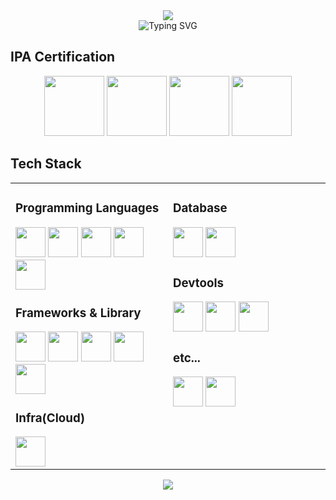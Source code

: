<!-- top design -->
<div align="center">
  <img src="https://capsule-render.vercel.app/api?type=waving&color=0:FFD1DC,50:FF6BB2,100:FFD1DC&height=150&section=header&animation=twinkling" />
</div>

<!-- animation intoroduce -->
<div align="center">
  <img src="https://readme-typing-svg.herokuapp.com?font=Kaushan+Script+Code&size=32&duration=2500&pause=1500&color=FF6BB2&center=true&lines=k0ya-yama4ta;Always+Learning" alt="Typing SVG" />
</div>

## IPA Certification
<div align="center">
<img src="https://unofficial-ipa-exam-badges.vercel.app/ja/icon/fe/2021/January" width="96" height="96"/>
<img src="https://unofficial-ipa-exam-badges.vercel.app/ja/icon/ap/2021/Spring" width="96" height="96"/>
<img src="https://unofficial-ipa-exam-badges.vercel.app/ja/icon/nw/2023/Spring" width="96" height="96"/>
<img src="https://unofficial-ipa-exam-badges.vercel.app/ja/icon/db/2023/Autumn" width="96" height="96"/>
</div>

## Tech Stack
<div align="center">
<table width="100%">
<tr>
<td valign="top" width="50%">

### Programming Languages
<div>
<img src="https://skillicons.dev/icons?i=js&size=48" width="48" height="48" />
<img src="https://skillicons.dev/icons?i=ts&size=48" width="48" height="48" />
<img src="https://skillicons.dev/icons?i=php&size=48" width="48" height="48" />
<img src="https://skillicons.dev/icons?i=html&size=48" width="48" height="48" />
<img src="https://skillicons.dev/icons?i=css&size=48" width="48" height="48" />
</div>

### Frameworks & Library
<div>
<img src="https://skillicons.dev/icons?i=react&size=48" width="48" height="48" />
<img src="https://skillicons.dev/icons?i=vite&size=48" width="48" height="48" />
<img src="https://skillicons.dev/icons?i=nodejs&size=48" width="48" height="48" />
<img src="https://skillicons.dev/icons?i=laravel&size=48" width="48" height="48" />
<img src="https://skillicons.dev/icons?i=express&size=48" width="48" height="48" />
</div>

### Infra(Cloud)
<div>
<img src="https://skillicons.dev/icons?i=aws&size=48" width="48" height="48" />
</div>

</td>
<td valign="top" width="50%">

### Database
<div>
<img src="https://skillicons.dev/icons?i=mysql&size=48" width="48" height="48" />
<img src="https://skillicons.dev/icons?i=postgresql&size=48" width="48" height="48" />
</div>

### Devtools
<div>
<img src="https://skillicons.dev/icons?i=vscode&size=48" width="48" height="48" />
<img src="https://skillicons.dev/icons?i=git&size=48" width="48" height="48" />
<img src="https://skillicons.dev/icons?i=github&size=48" width="48" height="48" />
</div>

### etc...
<div>
<img src="https://skillicons.dev/icons?i=docker&size=48" width="48" height="48" />
<img src="https://skillicons.dev/icons?i=linux&size=48" width="48" height="48" />
</div>

</td>
</tr>
</table>

  


<!-- bottom design -->
<div align="center">
  <img src="https://capsule-render.vercel.app/api?type=waving&color=0:FFD1DC,50:FF6BB2,100:FFD1DC&height=120&section=footer&animation=twinkling" />
</div>
